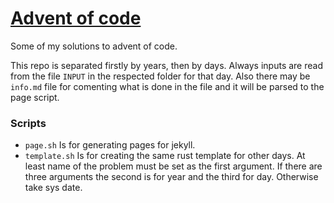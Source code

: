 # [Advent of code](https://adventofcode.com/)

Some of my solutions to advent of code.

This repo is separated firstly by years, then by days. Always inputs are read from the file `INPUT` in the respected folder for that day. Also there may be `info.md` file for comenting what is done in the file and it will be parsed to the page script.

### Scripts

- `page.sh` Is for generating pages for jekyll.
- `template.sh` Is for creating the same rust template for other days. At least name of the problem must be set as the first argument. If there are three arguments the second is for year and the third for day. Otherwise take sys date.